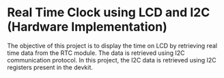 # Real Time Clock using LCD and I2C (Hardware Implementation)

The objective of this project is to display the time on LCD by retrieving real time data from the RTC module. The data is retrieved using I2C communication protocol. In this project, the I2C data is retrieved using I2C registers present in the devkit. 
